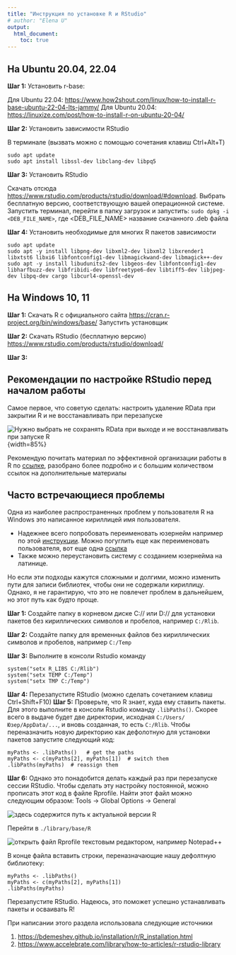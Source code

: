 ```yaml
---
title: "Инструкция по установке R и RStudio"
# author: "Elena U"
output:
  html_document:
    toc: true
---
```



## На Ubuntu 20.04, 22.04

**Шаг 1:** Установить r-base:

Для Ubuntu 22.04: https://www.how2shout.com/linux/how-to-install-r-base-ubuntu-22-04-lts-jammy/
Для Ubuntu 20.04: https://linuxize.com/post/how-to-install-r-on-ubuntu-20-04/

**Шаг 2:** Установить зависимости RStudio

В терминале (вызвать можно с помощью сочетания клавиш Ctrl+Alt+T)

```
sudo apt update
sudo apt install libssl-dev libclang-dev libpq5
```

**Шаг 3:** Установить RStudio

Скачать отсюда https://www.rstudio.com/products/rstudio/download/#download. 
Выбрать бесплатную версию, соответствующую вашей операционной системе.
Запустить терминал, перейти в папку загрузок и запустить:
`sudo dpkg -i <DEB_FILE_NAME>`, где <DEB_FILE_NAME> название скачанного .deb файла 

**Шаг 4:** Установить необходимые для многих R пакетов зависимости

```
sudo apt update
sudo apt -y install libpng-dev libxml2-dev libxml2 libxrender1 libxtst6 libxi6 libfontconfig1-dev libmagickwand-dev libmagick++-dev
sudo apt -y install libudunits2-dev libgeos-dev libfontconfig1-dev libharfbuzz-dev libfribidi-dev libfreetype6-dev libtiff5-dev libjpeg-dev libpq-dev cargo libcurl4-openssl-dev
```

## На Windows 10, 11

**Шаг 1:** Скачать R с официального сайта https://cran.r-project.org/bin/windows/base/
Запустить установщик

**Шаг 2:** Скачать RStudio (бесплатную версию) https://www.rstudio.com/products/rstudio/download/

**Шаг 3:**

## Рекомендации по настройке RStudio перед началом работы
Самое первое, что советую сделать: настроить удаление RData при закрытии R и не восстанавливать при перезапуске

![Нужно выбрать не сохранять RData при выходе и не восстанавливать при запуске R](R_startup.png){width=85%}

Рекомендую почитать материал по эффективной организации работы в R по [ссылке](https://telegra.ph/R-how-to-organize-work-08-08), разобрано более подробно и с большим количеством ссылок на дополнительные материалы

## Часто встречающиеся проблемы

Одна из наиболее распространенных проблем у пользователя R на Windows это написанное кириллицей имя пользователя. 
* Надежнее всего попробовать переименовать юзернейм например по этой [инструкции](https://altarena.ru/kak-pomenyat-imya-polzovatelya-v-vindovs-10-s-kirillitsy-na-latinitsu/). Можно погуглить еще как переименовать пользователя, вот еще одна [ссылка](https://www.wintips.org/how-to-rename-user-profile-folder-in-windows-10-8-7/) 
* Также можно переустановить систему с созданием юзернейма на латинице. 

Но если эти подходы кажутся сложными и долгими, можно изменить пути для записи библиотек, чтобы они не содержали кириллицу. Однако, я не гарантирую, что это не повлечет проблем в дальнейшем, но этот путь как будто проще.

**Шаг 1:** Создайте папку в корневом диске C:// или D:// для установки пакетов без кириллических символов и пробелов, например `C:/Rlib`.

**Шаг 2:** Создайте папку для временных файлов без кириллических символов и пробелов, например `C:/Temp`

**Шаг 3:** Выполните в консоли Rstudio команду
```
system("setx R_LIBS C:/Rlib")
system("setx TEMP C:/Temp")
system("setx TMP C:/Temp")
```
**Шаг 4:** Перезапустите RStudio (можно сделать сочетанием клавиш Ctrl+Shift+F10)
**Шаг 5:** Проверьте, что R знает, куда ему ставить пакеты. Для этого выполните в консоли Rstudio команду `.libPaths()`. Скорее всего в выдаче будет две директории, исходная `C:/Users/Юзер/AppData/...`, и вновь созданная, то есть `C:/Rlib`. 
Чтобы переназначить новую директорию как дефолотную для установки пакетов запустите следующий код:
```
myPaths <- .libPaths()   # get the paths
myPaths <- c(myPaths[2], myPaths[1])  # switch them
.libPaths(myPaths)  # reassign them
```

**Шаг 6:** 
Однако это понадобится делать каждый раз при перезапуске сессии RStudio. Чтобы сделать эту настройку постоянной, можно прописать этот код в файле Rprofile. 
Найти этот файл можно следующим образом: Tools -> Global Options -> General

![здесь содержится путь к актуальной версии R](rpath.png)

Перейти в `./library/base/R`

![открыть файл Rprofile текстовым редактором, например Notepad++](rprofile.png)

В конце файла вставить строки, переназначающие нашу дефолтную библиотеку:
```
myPaths <- .libPaths()
myPaths <- c(myPaths[2], myPaths[1])
.libPaths(myPaths)
```
Перезапустите RStudio. Надеюсь, это поможет успешно устанавливать пакеты и осваивать R!


При написании этого раздела использовала следующие источники

1. https://bdemeshev.github.io/installation/r/R_installation.html
2. https://www.accelebrate.com/library/how-to-articles/r-rstudio-library 



